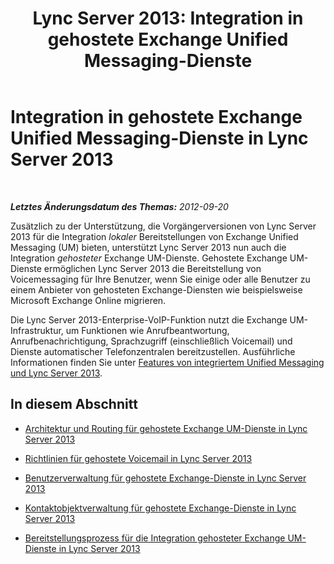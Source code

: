 ﻿---
title: 'Lync Server 2013: Integration in gehostete Exchange Unified Messaging-Dienste'
TOCTitle: Integration in gehostete Exchange Unified Messaging-Dienste
ms:assetid: f4de0165-da3b-499e-98fc-28ddd0db02d5
ms:mtpsurl: https://technet.microsoft.com/de-de/library/Gg413027(v=OCS.15)
ms:contentKeyID: 49295915
ms.date: 05/19/2016
mtps_version: v=OCS.15
ms.translationtype: HT
---

# Integration in gehostete Exchange Unified Messaging-Dienste in Lync Server 2013

 

_**Letztes Änderungsdatum des Themas:** 2012-09-20_

Zusätzlich zu der Unterstützung, die Vorgängerversionen von Lync Server 2013 für die Integration *lokaler* Bereitstellungen von Exchange Unified Messaging (UM) bieten, unterstützt Lync Server 2013 nun auch die Integration *gehosteter* Exchange UM-Dienste. Gehostete Exchange UM-Dienste ermöglichen Lync Server 2013 die Bereitstellung von Voicemessaging für Ihre Benutzer, wenn Sie einige oder alle Benutzer zu einem Anbieter von gehosteten Exchange-Diensten wie beispielsweise Microsoft Exchange Online migrieren.

Die Lync Server 2013-Enterprise-VoIP-Funktion nutzt die Exchange UM-Infrastruktur, um Funktionen wie Anrufbeantwortung, Anrufbenachrichtigung, Sprachzugriff (einschließlich Voicemail) und Dienste automatischer Telefonzentralen bereitzustellen. Ausführliche Informationen finden Sie unter [Features von integriertem Unified Messaging und Lync Server 2013](lync-server-2013-features-of-integrated-unified-messaging.md).

## In diesem Abschnitt

  - [Architektur und Routing für gehostete Exchange UM-Dienste in Lync Server 2013](lync-server-2013-hosted-exchange-um-architecture-and-routing.md)

  - [Richtlinien für gehostete Voicemail in Lync Server 2013](lync-server-2013-hosted-voice-mail-policies.md)

  - [Benutzerverwaltung für gehostete Exchange-Dienste in Lync Server 2013](lync-server-2013-hosted-exchange-user-management.md)

  - [Kontaktobjektverwaltung für gehostete Exchange-Dienste in Lync Server 2013](lync-server-2013-hosted-exchange-contact-object-management.md)

  - [Bereitstellungsprozess für die Integration gehosteter Exchange UM-Dienste in Lync Server 2013](lync-server-2013-deployment-process-for-integrating-hosted-exchange-um.md)

